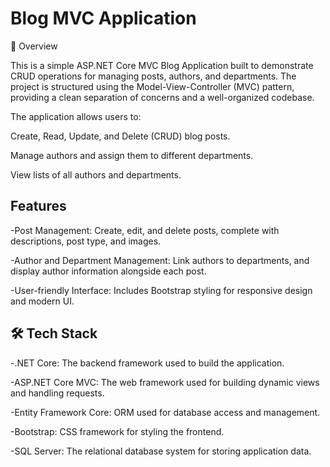 # Blog MVC Application
📄 Overview

This is a simple ASP.NET Core MVC Blog Application built to demonstrate CRUD operations for managing posts, authors, and departments. The project is structured using the Model-View-Controller (MVC) pattern, providing a clean separation of concerns and a well-organized codebase.

The application allows users to:

Create, Read, Update, and Delete (CRUD) blog posts.

Manage authors and assign them to different departments.

View lists of all authors and departments.

## Features
-Post Management: Create, edit, and delete posts, complete with descriptions, post type, and images.

-Author and Department Management: Link authors to departments, and display author information alongside each post.

-User-friendly Interface: Includes Bootstrap styling for responsive design and modern UI.
## 🛠️ Tech Stack
-.NET Core: The backend framework used to build the application.

-ASP.NET Core MVC: The web framework used for building dynamic views and handling requests.

-Entity Framework Core: ORM used for database access and management.

-Bootstrap: CSS framework for styling the frontend.

-SQL Server: The relational database system for storing application data.

